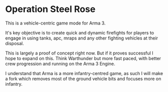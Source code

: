 # Operation Steel Rose
This is a vehicle-centric game mode for Arma 3.

It's key objective is to create quick and dynamic firefights for players to engage in using tanks, apc, mraps and any other fighting vehicles at their disposal.


This is largely a proof of concept right now. But if it proves successful I hope to expand on this.
Think Warthunder but more fast paced, with better crew progression and running on the Arma 3 Engine.


I understand that Arma is a more infantry-centred game, as such I will make a fork which removes most of the ground vehicle bits and focuses more on infantry.
